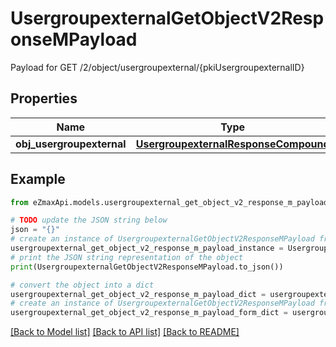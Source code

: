 # UsergroupexternalGetObjectV2ResponseMPayload

Payload for GET /2/object/usergroupexternal/{pkiUsergroupexternalID}

## Properties

Name | Type | Description | Notes
------------ | ------------- | ------------- | -------------
**obj_usergroupexternal** | [**UsergroupexternalResponseCompound**](UsergroupexternalResponseCompound.md) |  | 

## Example

```python
from eZmaxApi.models.usergroupexternal_get_object_v2_response_m_payload import UsergroupexternalGetObjectV2ResponseMPayload

# TODO update the JSON string below
json = "{}"
# create an instance of UsergroupexternalGetObjectV2ResponseMPayload from a JSON string
usergroupexternal_get_object_v2_response_m_payload_instance = UsergroupexternalGetObjectV2ResponseMPayload.from_json(json)
# print the JSON string representation of the object
print(UsergroupexternalGetObjectV2ResponseMPayload.to_json())

# convert the object into a dict
usergroupexternal_get_object_v2_response_m_payload_dict = usergroupexternal_get_object_v2_response_m_payload_instance.to_dict()
# create an instance of UsergroupexternalGetObjectV2ResponseMPayload from a dict
usergroupexternal_get_object_v2_response_m_payload_form_dict = usergroupexternal_get_object_v2_response_m_payload.from_dict(usergroupexternal_get_object_v2_response_m_payload_dict)
```
[[Back to Model list]](../README.md#documentation-for-models) [[Back to API list]](../README.md#documentation-for-api-endpoints) [[Back to README]](../README.md)


